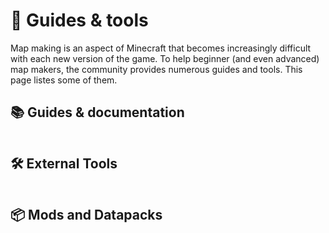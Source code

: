 # 🔧 Guides & tools

Map making is an aspect of Minecraft that becomes increasingly difficult with each new version of the game.
To help beginner (and even advanced) map makers, the community provides numerous guides and tools.
This page listes some of them.

## 📚 Guides & documentation

```{include} ../_templates/map-making-guides.md
```

## 🛠️ External Tools

```{include} ../_templates/tools.md
```

## 📦 Mods and Datapacks

```{include} ../_templates/mods-and-datapacks.md
```
